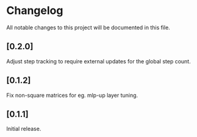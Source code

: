 # Changelog

All notable changes to this project will be documented in this file.

## [0.2.0]

Adjust step tracking to require external updates for the global step count.

## [0.1.2]

Fix non-square matrices for eg. mlp-up layer tuning.

## [0.1.1]

Initial release.
